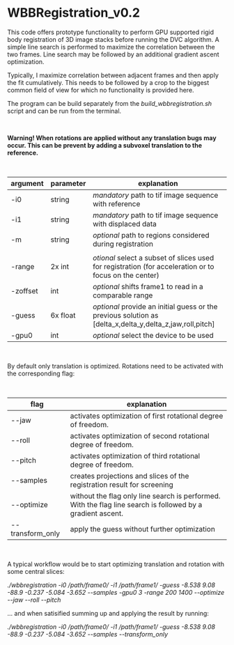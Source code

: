 # WBBRegistration_v0.2

This code offers prototype functionality to perform GPU supported rigid body registration of 3D image stacks before running the DVC algorithm.
A simple line search is performed to maximize the correlation between the two frames. 
Line search may be followed by an additional gradient ascent optimization.

Typically, I maximize correlation between adjacent frames and then apply the fit cumulatively. 
This needs to be followed by a crop to the biggest common field of view for which no functionality is provided here.

The program can be build separately from the *build_wbbregistration.sh* script and can be run from the terminal.

<br>

**Warning! When rotations are applied without any translation bugs may occur. This can be prevent by adding a subvoxel translation to the reference.**

<br>

|argument|parameter|explanation|
|--------|---------|-----------|
| -i0    | string  | *mandatory* path to tif image sequence with reference |
| -i1    | string  | *mandatory* path to tif image sequence with displaced data |
| -m     | string  | *optional* path to regions considered during registration |
|        |         |        |
| -range | 2x int  | *otional* select a subset of slices used for registration (for acceleration or to focus on the center) |
| -zoffset | int   | *optional* shifts frame1 to read in a comparable range |
| -guess | 6x float | *optional* provide an initial guess or the previous solution as [delta_x,delta_y,delta_z,jaw,roll,pitch] |
| -gpu0  | int | *optional* select the device to be used |

<br>

By default only translation is optimized. Rotations need to be activated with the corresponding flag:

<br>

|flag|explanation|
|--------|-----------|
| --jaw  | activates optimization of first rotational degree of freedom. |
| --roll  | activates optimization of second rotational degree of freedom. |
| --pitch  | activates optimization of third rotational degree of freedom. |
| --samples | creates projections and slices of the registration result for screening |
| --optimize | without the flag only line search is performed. With the flag line search is followed by a gradient ascent. |
| --transform_only | apply the guess without further optimization |

<br>

A typical workflow would be to start optimizing translation and rotation with some central slices:

*./wbbregistration -i0 /path/frame0/ -i1 /path/frame1/ -guess -8.538 9.08 -88.9 -0.237 -5.084 -3.652 --samples -gpu0 3 -range 200 1400 --optimize --jaw --roll --pitch*

... and when satisified summing up and applying the result by running:

*./wbbregistration -i0 /path/frame0/ -i1 /path/frame1/ -guess -8.538 9.08 -88.9 -0.237 -5.084 -3.652 --samples --transform_only*


